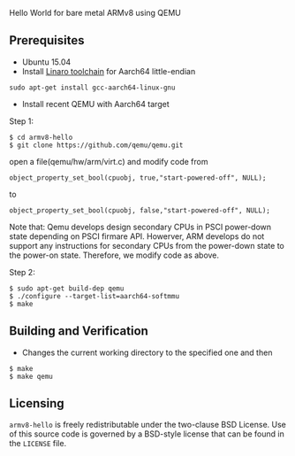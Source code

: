 Hello World for bare metal ARMv8 using QEMU

Prerequisites
-------------
- Ubuntu 15.04
- Install [Linaro toolchain](http://www.linaro.org/downloads/) for Aarch64 little-endian
```
sudo apt-get install gcc-aarch64-linux-gnu
```
- Install recent QEMU with Aarch64 target

Step 1:
```
$ cd armv8-hello
$ git clone https://github.com/qemu/qemu.git
```
open a file(qemu/hw/arm/virt.c) and modify code 
from
```
object_property_set_bool(cpuobj, true,"start-powered-off", NULL);
```
to
```
object_property_set_bool(cpuobj, false,"start-powered-off", NULL);
```

Note that:
Qemu develops design secondary CPUs in PSCI power-down state depending on PSCI firmare API. Howerver, ARM develops do not support any instructions for secondary CPUs from the power-down state to the power-on state. Therefore, we modify code as above.

Step 2:
```
$ sudo apt-get build-dep qemu
$ ./configure --target-list=aarch64-softmmu
$ make
```

Building and Verification
-------------------------
* Changes the current working directory to the specified one and then
```
$ make
$ make qemu
```

Licensing
---------
`armv8-hello` is freely redistributable under the two-clause BSD License.
Use of this source code is governed by a BSD-style license that can be found
in the `LICENSE` file.
